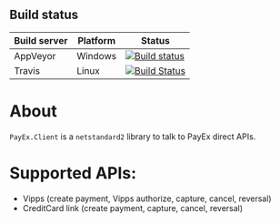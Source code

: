 
## Build status

| Build server                | Platform     | Status                                                                                                                    |
|-----------------------------|--------------|---------------------------------------------------------------------------------------------------------------------------|
| AppVeyor                    | Windows      | [![Build status](https://ci.appveyor.com/api/projects/status/nx92b3pl4x4o3fo7/branch/master?svg=true)](https://ci.appveyor.com/project/ice/payex-client/branch/master)|
| Travis                      | Linux  | [![Build Status](https://travis-ci.org/icenorge/PayEx.Client.svg?branch=master)](https://travis-ci.org/icenorge/PayEx.Client) |

# About
`PayEx.Client` is a `netstandard2` library to talk to PayEx direct APIs.

# Supported APIs:
- Vipps (create payment, Vipps authorize, capture, cancel, reversal)
- CreditCard link (create payment, capture, cancel, reversal)
